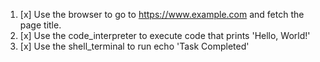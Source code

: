 1. [x] Use the browser to go to https://www.example.com and fetch the page title.
2. [x] Use the code_interpreter to execute code that prints 'Hello, World!'
3. [x] Use the shell_terminal to run echo 'Task Completed'
